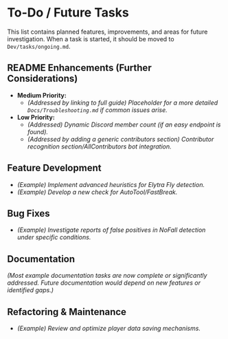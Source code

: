 # To-Do / Future Tasks

This list contains planned features, improvements, and areas for future investigation. When a task is started, it should be moved to `Dev/tasks/ongoing.md`.

## README Enhancements (Further Considerations)
- **Medium Priority:**
    - *(Addressed by linking to full guide) Placeholder for a more detailed `Docs/Troubleshooting.md` if common issues arise.*
- **Low Priority:**
    - *(Addressed) Dynamic Discord member count (if an easy endpoint is found).*
    - *(Addressed by adding a generic contributors section) Contributor recognition section/AllContributors bot integration.*

## Feature Development
- *(Example) Implement advanced heuristics for Elytra Fly detection.*
- *(Example) Develop a new check for AutoTool/FastBreak.*

## Bug Fixes
- *(Example) Investigate reports of false positives in NoFall detection under specific conditions.*

## Documentation
*(Most example documentation tasks are now complete or significantly addressed. Future documentation would depend on new features or identified gaps.)*

## Refactoring & Maintenance
- *(Example) Review and optimize player data saving mechanisms.*
